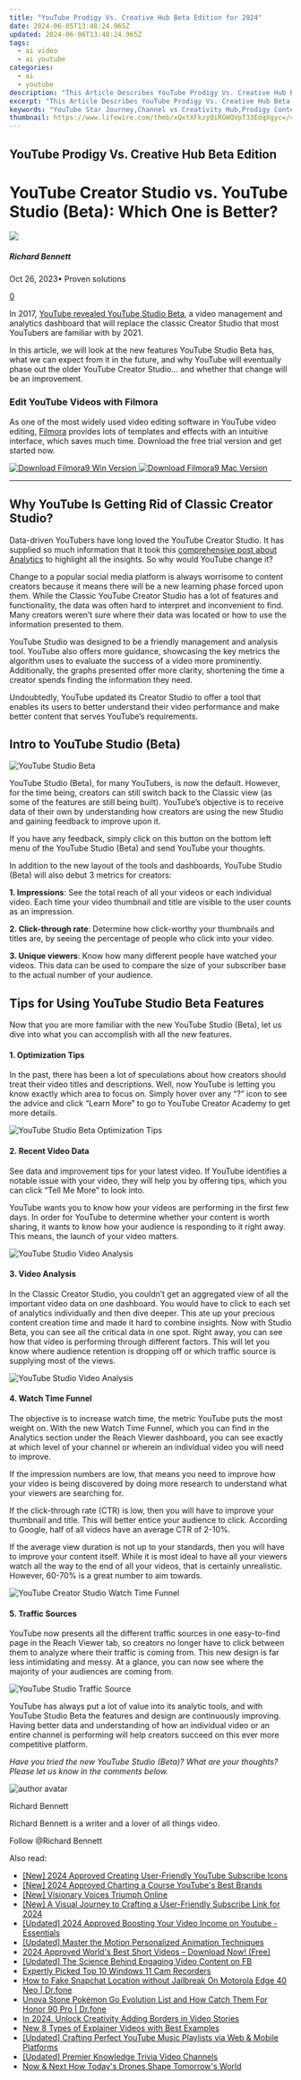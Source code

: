 ```yaml
---
title: "YouTube Prodigy Vs. Creative Hub Beta Edition for 2024"
date: 2024-06-05T13:48:24.965Z
updated: 2024-06-06T13:48:24.965Z
tags:
  - ai video
  - ai youtube
categories:
  - ai
  - youtube
description: "This Article Describes YouTube Prodigy Vs. Creative Hub Beta Edition for 2024"
excerpt: "This Article Describes YouTube Prodigy Vs. Creative Hub Beta Edition for 2024"
keywords: "YouTube Star Journey,Channel vs Creativity Hub,Prodigy Content Streaming,Hub Beta Experiment Launch,Digital Media Mastery,Visionary Video Creator,Innovative Production Beta,YouTube Star Rise,Channel Versus Hub,Prodigy Content Launch,Hub Experimental Release,Master Digital Media,Visionary Video Artist,Innovative Beta Production"
thumbnail: https://www.lifewire.com/thmb/xQxtXFkzyQiRGWQVpT33EdqXgyc=/400x300/filters:no_upscale():max_bytes(150000):strip_icc()/2do-app-57caef685f9b5829f4001c4f.jpg
---
```


## YouTube Prodigy Vs. Creative Hub Beta Edition

# YouTube Creator Studio vs. YouTube Studio (Beta): Which One is Better?

![](https://images.wondershare.com/filmora/article-images/richard-bennett.jpg)

##### Richard Bennett

 Oct 26, 2023• Proven solutions

[0](#commentsBoxSeoTemplate)

In 2017, [YouTube revealed YouTube Studio Beta](https://www.adweek.com/digital/youtube-vidcon-creators-2/), a video management and analytics dashboard that will replace the classic Creator Studio that most YouTubers are familiar with by 2021\.

In this article, we will look at the new features YouTube Studio Beta has, what we can expect from it in the future, and why YouTube will eventually phase out the older YouTube Creator Studio… and whether that change will be an improvement.

### Edit YouTube Videos with Filmora

As one of the most widely used video editing software in YouTube video editing, [Filmora](https://tools.techidaily.com/wondershare/filmora/download/) provides lots of templates and effects with an intuitive interface, which saves much time. Download the free trial version and get started now.

[![Download Filmora9 Win Version](https://images.wondershare.com/filmora/guide/download-btn-win.jpg) ](https://tools.techidaily.com/wondershare/filmora/download/) [![Download Filmora9 Mac Version](https://images.wondershare.com/filmora/guide/download-btn-mac.jpg) ](https://tools.techidaily.com/wondershare/filmora/download/)

---

## Why YouTube Is Getting Rid of Classic Creator Studio?

Data-driven YouTubers have long loved the YouTube Creator Studio. It has supplied so much information that it took this [comprehensive post about Analytics](https://tools.techidaily.com/wondershare/filmora/download/) to highlight all the insights. So why would YouTube change it?

Change to a popular social media platform is always worrisome to content creators because it means there will be a new learning phase forced upon them. While the Classic YouTube Creator Studio has a lot of features and functionality, the data was often hard to interpret and inconvenient to find. Many creators weren’t sure where their data was located or how to use the information presented to them.

YouTube Studio was designed to be a friendly management and analysis tool. YouTube also offers more guidance, showcasing the key metrics the algorithm uses to evaluate the success of a video more prominently. Additionally, the graphs presented offer more clarity, shortening the time a creator spends finding the information they need.

Undoubtedly, YouTube updated its Creator Studio to offer a tool that enables its users to better understand their video performance and make better content that serves YouTube’s requirements.

## Intro to YouTube Studio (Beta)

![ YouTube Studio Beta](https://images.wondershare.com/filmora/article-images/youtube-studio-beta.jpg)

YouTube Studio (Beta), for many YouTubers, is now the default. However, for the time being, creators can still switch back to the Classic view (as some of the features are still being built). YouTube’s objective is to receive data of their own by understanding how creators are using the new Studio and gaining feedback to improve upon it.

If you have any feedback, simply click on this button on the bottom left menu of the YouTube Studio (Beta) and send YouTube your thoughts.

In addition to the new layout of the tools and dashboards, YouTube Studio (Beta) will also debut 3 metrics for creators:

**1\. Impressions**: See the total reach of all your videos or each individual video. Each time your video thumbnail and title are visible to the user counts as an impression.

**2\. Click-through rate**: Determine how click-worthy your thumbnails and titles are, by seeing the percentage of people who click into your video.

**3\. Unique viewers**: Know how many different people have watched your videos. This data can be used to compare the size of your subscriber base to the actual number of your audience.

## Tips for Using YouTube Studio Beta Features

Now that you are more familiar with the new YouTube Studio (Beta), let us dive into what you can accomplish with all the new features.

#### 1. Optimization Tips

In the past, there has been a lot of speculations about how creators should treat their video titles and descriptions. Well, now YouTube is letting you know exactly which area to focus on. Simply hover over any “?” icon to see the advice and click “Learn More” to go to YouTube Creator Academy to get more details.

![YouTube Studio Beta Optimization Tips](https://images.wondershare.com/filmora/article-images/youtube-studio-beta-optimization.jpg)

#### 2. Recent Video Data

See data and improvement tips for your latest video. If YouTube identifies a notable issue with your video, they will help you by offering tips, which you can click “Tell Me More” to look into.

YouTube wants you to know how your videos are performing in the first few days. In order for YouTube to determine whether your content is worth sharing, it wants to know how your audience is responding to it right away. This means, the launch of your video matters.

![YouTube Studio Video Analysis](https://images.wondershare.com/filmora/article-images/youtube-studio-beta-recent-video-data.jpg)

#### 3. Video Analysis

In the Classic Creator Studio, you couldn’t get an aggregated view of all the important video data on one dashboard. You would have to click to each set of analytics individually and then dive deeper. This ate up your precious content creation time and made it hard to combine insights. Now with Studio Beta, you can see all the critical data in one spot. Right away, you can see how that video is performing through different factors. This will let you know where audience retention is dropping off or which traffic source is supplying most of the views.

![YouTube Studio Video Analysis](https://images.wondershare.com/filmora/article-images/youtube-studio-beta-video-analysis.jpg)

#### 4. Watch Time Funnel

The objective is to increase watch time, the metric YouTube puts the most weight on. With the new Watch Time Funnel, which you can find in the Analytics section under the Reach Viewer dashboard, you can see exactly at which level of your channel or wherein an individual video you will need to improve.

If the impression numbers are low, that means you need to improve how your video is being discovered by doing more research to understand what your viewers are searching for.

If the click-through rate (CTR) is low, then you will have to improve your thumbnail and title. This will better entice your audience to click. According to Google, half of all videos have an average CTR of 2-10%.

If the average view duration is not up to your standards, then you will have to improve your content itself. While it is most ideal to have all your viewers watch all the way to the end of all your videos, that is certainly unrealistic. However, 60-70% is a great number to aim towards.

![YouTube Creator Studio Watch Time Funnel](https://images.wondershare.com/filmora/article-images/youtube-studio-beta-watch-time-funnel.jpg)

#### 5. Traffic Sources

YouTube now presents all the different traffic sources in one easy-to-find page in the Reach Viewer tab, so creators no longer have to click between them to analyze where their traffic is coming from. This new design is far less intimidating and messy. At a glance, you can now see where the majority of your audiences are coming from.

![YouTube Studio Traffic Source](https://images.wondershare.com/filmora/article-images/youtube-studio-traffic-source.jpg)

YouTube has always put a lot of value into its analytic tools, and with YouTube Studio Beta the features and design are continuously improving. Having better data and understanding of how an individual video or an entire channel is performing will help creators succeed on this ever more competitive platform.

_Have you tried the new YouTube Studio (Beta)? What are your thoughts? Please let us know in the comments below._

![author avatar](https://images.wondershare.com/filmora/article-images/richard-bennett.jpg)

Richard Bennett

Richard Bennett is a writer and a lover of all things video.

Follow @Richard Bennett

<span class="atpl-alsoreadstyle">Also read:</span>
<div><ul>
<li><a href="https://facebook-video-share.techidaily.com/new-2024-approved-creating-user-friendly-youtube-subscribe-icons/"><u>[New] 2024 Approved  Creating User-Friendly YouTube Subscribe Icons</u></a></li>
<li><a href="https://facebook-video-share.techidaily.com/new-2024-approved-charting-a-course-youtubes-best-brands/"><u>[New] 2024 Approved  Charting a Course  YouTube's Best Brands</u></a></li>
<li><a href="https://facebook-video-share.techidaily.com/new-visionary-voices-triumph-online/"><u>[New] Visionary Voices Triumph Online</u></a></li>
<li><a href="https://facebook-video-share.techidaily.com/new-a-visual-journey-to-crafting-a-user-friendly-subscribe-link-for-2024/"><u>[New] A Visual Journey to Crafting a User-Friendly Subscribe Link for 2024</u></a></li>
<li><a href="https://facebook-video-share.techidaily.com/updated-2024-approved-boosting-your-video-income-on-youtube-essentials/"><u>[Updated] 2024 Approved  Boosting Your Video Income on Youtube - Essentials</u></a></li>
<li><a href="https://facebook-video-share.techidaily.com/updated-master-the-motion-personalized-animation-techniques/"><u>[Updated] Master the Motion  Personalized Animation Techniques</u></a></li>
<li><a href="https://facebook-video-share.techidaily.com/2024-approved-worlds-best-short-videos-download-now-free/"><u>2024 Approved  World's Best Short Videos – Download Now! (Free)</u></a></li>
<li><a href="https://facebook-clips.techidaily.com/updated-the-science-behind-engaging-video-content-on-fb/"><u>[Updated] The Science Behind Engaging Video Content on FB</u></a></li>
<li><a href="https://screen-video-capture.techidaily.com/expertly-picked-top-10-windows-11-cam-recorders/"><u>Expertly Picked Top 10 Windows 11 Cam Recorders</u></a></li>
<li><a href="https://location-social.techidaily.com/how-to-fake-snapchat-location-without-jailbreak-on-motorola-edge-40-neo-drfone-by-drfone-virtual-android/"><u>How to Fake Snapchat Location without Jailbreak On Motorola Edge 40 Neo | Dr.fone</u></a></li>
<li><a href="https://pokemon-go-android.techidaily.com/unova-stone-pokemon-go-evolution-list-and-how-catch-them-for-honor-90-pro-drfone-by-drfone-virtual-android/"><u>Unova Stone Pokémon Go Evolution List and How Catch Them For Honor 90 Pro | Dr.fone</u></a></li>
<li><a href="https://instagram-clips.techidaily.com/in-2024-unlock-creativity-adding-borders-in-video-stories/"><u>In 2024, Unlock Creativity  Adding Borders in Video Stories</u></a></li>
<li><a href="https://ai-voice-clone.techidaily.com/new-8-types-of-explainer-videos-with-best-examples/"><u>New 8 Types of Explainer Videos with Best Examples</u></a></li>
<li><a href="https://youtube-clips.techidaily.com/updated-crafting-perfect-youtube-music-playlists-via-web-and-mobile-platforms/"><u>[Updated] Crafting Perfect YouTube Music Playlists via Web & Mobile Platforms</u></a></li>
<li><a href="https://extra-skills.techidaily.com/updated-premier-knowledge-trivia-video-channels/"><u>[Updated] Premier Knowledge Trivia Video Channels</u></a></li>
<li><a href="https://extra-tips.techidaily.com/now-and-next-how-todays-drones-shape-tomorrows-world/"><u>Now & Next  How Today's Drones Shape Tomorrow's World</u></a></li>
</ul></div>

<ins class="adsbygoogle"
      style="display:block"
      data-ad-client="ca-pub-7571918770474297"
      data-ad-slot="8358498916"
      data-ad-format="auto"
      data-full-width-responsive="true"></ins>